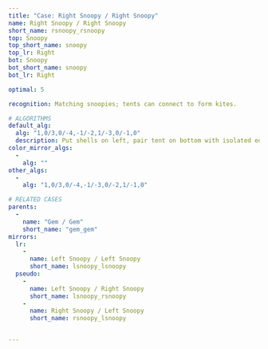 ```yaml
---
title: "Case: Right Snoopy / Right Snoopy"
name: Right Snoopy / Right Snoopy
short_name: rsnoopy_rsnoopy
top: Snoopy
top_short_name: snoopy
top_lr: Right
bot: Snoopy
bot_short_name: snoopy
bot_lr: Right

optimal: 5

recognition: Matching snoopies; tents can connect to form kites.

# ALGORITHMS
default_alg:
  alg: "1,0/3,0/-4,-1/-2,1/-3,0/-1,0"
  description: Put shells on left, pair tent on bottom with isolated edge on top.
color_mirror_algs:
  -
    alg: ""
other_algs:
  -
    alg: "1,0/3,0/-4,-1/-3,0/-2,1/-1,0"

# RELATED CASES
parents:
  -
    name: "Gem / Gem"
    short_name: "gem_gem"
mirrors:
  lr:
    -
      name: Left Snoopy / Left Snoopy
      short_name: lsnoopy_lsnoopy
  pseudo:
    -
      name: Left Snoopy / Right Snoopy
      short_name: lsnoopy_rsnoopy
    -
      name: Right Snoopy / Left Snoopy
      short_name: rsnoopy_lsnoopy


---
```


